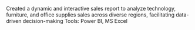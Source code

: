 Created a dynamic and interactive sales report to analyze technology, furniture, and office supplies sales across diverse regions, facilitating data-driven decision-making
Tools: Power BI, MS Excel
